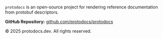 `protodocs` is an open-source project for rendering reference documentation from protobuf descriptors.

**GitHub Repository:** [github.com/protodocs/protodocs](https://github.com/protodocs/protodocs)

&copy; 2025 protodocs.dev. All rights reserved.
